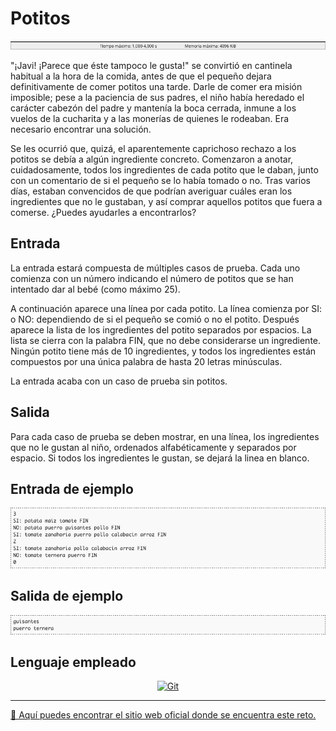# Potitos

![Entrada del programa](images/tiempoMemoria.png)

"¡Javi! ¡Parece que éste tampoco le gusta!" se convirtió en cantinela habitual a la hora de la comida, antes de que el pequeño dejara definitivamente de comer potitos una tarde. Darle de comer era misión imposible; pese a la paciencia de sus padres, el niño había heredado el carácter cabezón del padre y mantenía la boca cerrada, inmune a los vuelos de la cucharita y a las monerías de quienes le rodeaban. Era necesario encontrar una solución.

Se les ocurrió que, quizá, el aparentemente caprichoso rechazo a los potitos se debía a algún ingrediente concreto. Comenzaron a anotar, cuidadosamente, todos los ingredientes de cada potito que le daban, junto con un comentario de si el pequeño se lo había tomado o no. Tras varios días, estaban convencidos de que podrían averiguar cuáles eran los ingredientes que no le gustaban, y así comprar aquellos potitos que fuera a comerse. ¿Puedes ayudarles a encontrarlos?

## Entrada

La entrada estará compuesta de múltiples casos de prueba. Cada uno comienza con un número indicando el número de potitos que se han intentado dar al bebé (como máximo 25).

A continuación aparece una línea por cada potito. La línea comienza por SI: o NO: dependiendo de si el pequeño se comió o no el potito. Después aparece la lista de los ingredientes del potito separados por espacios. La lista se cierra con la palabra FIN, que no debe considerarse un ingrediente. Ningún potito tiene más de 10 ingredientes, y todos los ingredientes están compuestos por una única palabra de hasta 20 letras minúsculas.

La entrada acaba con un caso de prueba sin potitos.

## Salida

Para cada caso de prueba se deben mostrar, en una línea, los ingredientes que no le gustan al niño, ordenados alfabéticamente y separados por espacio. Si todos los ingredientes le gustan, se dejará la linea en blanco.

## Entrada de ejemplo

![Entrada del programa](images/entrada.png)

## Salida de ejemplo

![Salida del programa](images/salida.png)

## Lenguaje empleado

<p align="center">
	<a href="https://docs.oracle.com/en/java/index.html">
	    <img src="https://img.shields.io/badge/Java-ED8B00?style=for-the-badge&logo=openjdk&logoColor=white" alt="Git">
	</a>
</p>

---

[🛜 Aquí puedes encontrar el sitio web oficial donde se encuentra este reto.](https://aceptaelreto.com/pub/problems/v001/85/st/statements/Spanish/index.html)